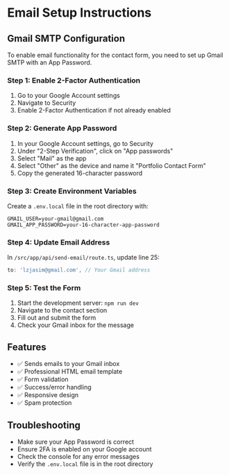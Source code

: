 # Email Setup Instructions

## Gmail SMTP Configuration

To enable email functionality for the contact form, you need to set up Gmail SMTP with an App Password.

### Step 1: Enable 2-Factor Authentication
1. Go to your Google Account settings
2. Navigate to Security
3. Enable 2-Factor Authentication if not already enabled

### Step 2: Generate App Password
1. In your Google Account settings, go to Security
2. Under "2-Step Verification", click on "App passwords"
3. Select "Mail" as the app
4. Select "Other" as the device and name it "Portfolio Contact Form"
5. Copy the generated 16-character password

### Step 3: Create Environment Variables
Create a `.env.local` file in the root directory with:

```env
GMAIL_USER=your-gmail@gmail.com
GMAIL_APP_PASSWORD=your-16-character-app-password
```

### Step 4: Update Email Address
In `/src/app/api/send-email/route.ts`, update line 25:
```typescript
to: 'lzjasim@gmail.com', // Your Gmail address
```

### Step 5: Test the Form
1. Start the development server: `npm run dev`
2. Navigate to the contact section
3. Fill out and submit the form
4. Check your Gmail inbox for the message

## Features

- ✅ Sends emails to your Gmail inbox
- ✅ Professional HTML email template
- ✅ Form validation
- ✅ Success/error handling
- ✅ Responsive design
- ✅ Spam protection

## Troubleshooting

- Make sure your App Password is correct
- Ensure 2FA is enabled on your Google account
- Check the console for any error messages
- Verify the `.env.local` file is in the root directory
